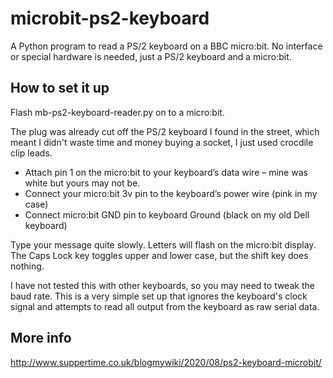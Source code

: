 # microbit-ps2-keyboard

A Python program to read a PS/2 keyboard on a BBC micro:bit. No interface or special hardware is needed, just a PS/2 keyboard and a micro:bit.

## How to set it up

Flash mb-ps2-keyboard-reader.py on to a micro:bit.

The plug was already cut off the PS/2 keyboard I found in the street, which meant I didn't waste time and money buying a socket, I just used crocdile clip leads.

- Attach pin 1 on the micro:bit to your keyboard’s data wire – mine was white but yours may not be.
- Connect your micro:bit 3v pin to the keyboard’s power wire (pink in my case)
- Connect micro:bit GND pin to keyboard Ground (black on my old Dell keyboard)

Type your message quite slowly. Letters will flash on the micro:bit display. The Caps Lock key toggles upper and lower case, but the shift key does nothing. 

I have not tested this with other keyboards, so you may need to tweak the baud rate. This is a very simple set up that ignores the keyboard's clock signal and attempts to read all output from the keyboard as raw serial data.

## More info

http://www.suppertime.co.uk/blogmywiki/2020/08/ps2-keyboard-microbit/
